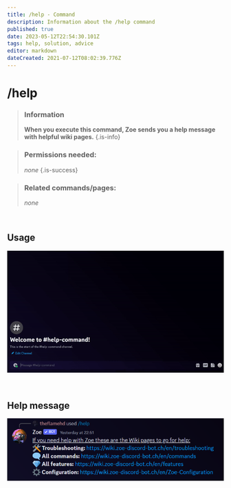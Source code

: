 ```yaml
---
title: /help - Command
description: Information about the /help command
published: true
date: 2023-05-12T22:54:30.101Z
tags: help, solution, advice
editor: markdown
dateCreated: 2021-07-12T08:02:39.776Z
---
```


# /help

>### Information
>**When you execute this command, Zoe sends you a help message with helpful wiki pages.**
>{.is-info}

>### Permissions needed:
>*none*
>{.is-success}

>### Related commands/pages:
>*none*

<br>

## Usage


![](/new_help.gif)

<br>

## Help message


![](/new_help_command.png)